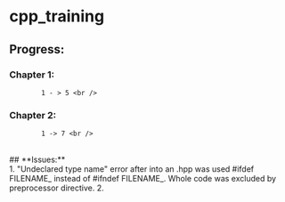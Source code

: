# cpp_training

## **Progress:** <br /> 
###   	**Chapter 1:** <br />
			1 - > 5 <br />
###   	**Chapter 2:** <br />
			1 -> 7 <br />
   <br />		
## **Issues:**<br />
	1. "Undeclared type name" error after into an .hpp was used #ifdef FILENAME_ instead of #ifndef FILENAME_. Whole code was excluded by preprocessor directive.  
	2.	
